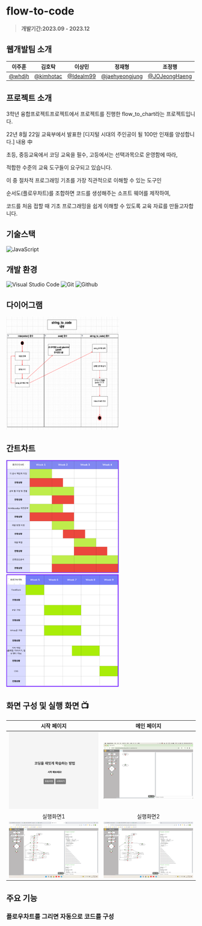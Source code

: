 # flow-to-code

> **개발기간:2023.09 - 2023.12**

## 웹개발팀 소개
|      이주훈       |       김호탁      |       이상민     |      정재형      |       조정행       |
| :-------------: | :-------------: | :-------------: | :-------------: | :-------------: |
|   [@whdjh](https://github.com/whdjh)   |    [@kimhotac](https://github.com/kimhotac)  | [@Idealm99](https://github.com/Idealm99) | [@jaehyeongjung](https://github.com/jaehyeongjung) | [@JOJeongHaeng](https://github.com/JOJeongHaeng) |

## 프로젝트 소개
3학년 융합프로젝트프로젝트에서 프로젝트를 진행한 flow_to_chart라는 프로젝트입니다. 

22년 8월 22일 교육부에서 발표한 [디지털 시대의 주인공이 될 100만 인재를 양성합니다.] 내용 中 

초등, 중등교육에서 코딩 교육을 필수, 고등에서는 선택과목으로 운영함에 따라, 

적합한 수준의 교육 도구들이 요구되고 있습니다. 

이 중 절차적 프로그래밍 기초를 가장 직관적으로 이해할 수 있는 도구인 

순서도(플로우차트)를 조합하면 코드를 생성해주는 소프트 웨어를 제작하여, 

코드를 처음 접할 때 기초 프로그래밍을 쉽게 이해할 수 있도록 교육 자료를 만들고자합니다.

## 기술스택
![JavaScript](https://img.shields.io/badge/JavaScript-F7DF1E?style=for-the-badge&logo=Javascript&logoColor=white)

## 개발 환경
![Visual Studio Code](https://img.shields.io/badge/Visual%20Studio%20Code-007ACC?style=for-the-badge&logo=Visual%20Studio%20Code&logoColor=white)
![Git](https://img.shields.io/badge/Git-F05032?style=for-the-badge&logo=Git&logoColor=white)
![Github](https://img.shields.io/badge/GitHub-181717?style=for-the-badge&logo=GitHub&logoColor=white)             

## 다이어그램
<img src="image/diagram.png" width="300" height="300"/>

## 간트차트
<img src="image/mid.png" width="300" height="300"/>
<img src="image/fianl.png" width="300" height="300"/>

## 화면 구성 및 실행 화면 📺
| 시작 페이지 | 메인 페이지 |
| :-------------------------------------------: | :------------: |
| <img width="329" src="image/start.png"/> | <img width="329" src="image/main.png"/> |  
| 실행화면1 | 실행화면2 |  
| <img width="329" src="image/run1.png"/> | <img width="329" src="image/run1.png"/> |

## 주요 기능

### 플로우차트를 그리면 자동으로 코드를 구성